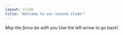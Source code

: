 ```yaml
---
layout: slide
title: "Welcome to our second slide!"
---
```

*May the force be with you*
Use the left arrow to go back!

